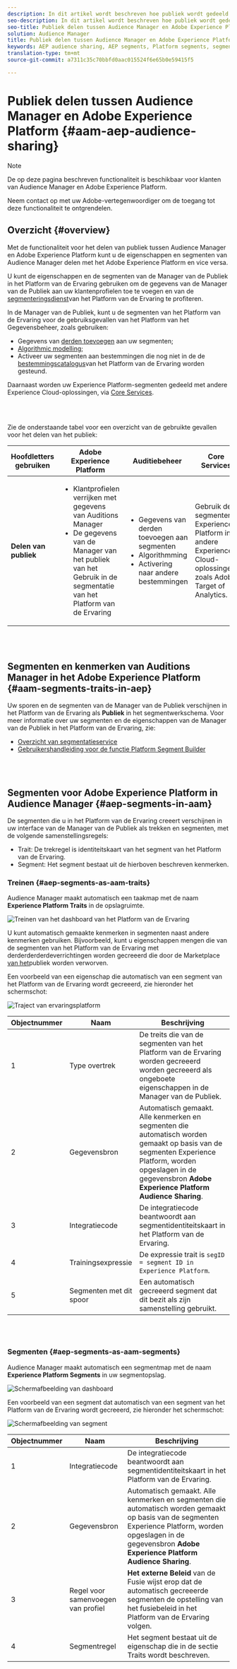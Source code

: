 ```yaml
---
description: In dit artikel wordt beschreven hoe publiek wordt gedeeld tussen Audience Manager en Adobe Experience Platform.
seo-description: In dit artikel wordt beschreven hoe publiek wordt gedeeld tussen Audience Manager en Adobe Experience Platform.
seo-title: Publiek delen tussen Audience Manager en Adobe Experience Platform
solution: Audience Manager
title: Publiek delen tussen Audience Manager en Adobe Experience Platform
keywords: AEP audience sharing, AEP segments, Platform segments, segment sharing, audience sharing, share segments
translation-type: tm+mt
source-git-commit: a7311c35c70bbfd0aac015524f6e65b0e59415f5

---
```



# Publiek delen tussen Audience Manager en Adobe Experience Platform {#aam-aep-audience-sharing}

>[!NOTE]
>
> De op deze pagina beschreven functionaliteit is beschikbaar voor klanten van Audience Manager en Adobe Experience Platform.
>
> Neem contact op met uw Adobe-vertegenwoordiger om de toegang tot deze functionaliteit te ontgrendelen.

## Overzicht {#overview}

Met de functionaliteit voor het delen van publiek tussen Audience Manager en Adobe Experience Platform kunt u de eigenschappen en segmenten van Audience Manager delen met het Adobe Experience Platform en vice versa.

U kunt de eigenschappen en de segmenten van de Manager van de Publiek in het Platform van de Ervaring gebruiken om de gegevens van de Manager van de Publiek aan uw klantenprofielen toe te voegen en van de [segmenteringsdienst](https://www.adobe.io/apis/experienceplatform/home/profile-identity-segmentation/profile-identity-segmentation-services.html#!api-specification/markdown/narrative/technical_overview/segmentation/segmentation-overview.md)van het Platform van de Ervaring te profiteren.

In de Manager van de Publiek, kunt u de segmenten van het Platform van de Ervaring voor de gebruiksgevallen van het Platform van het Gegevensbeheer, zoals gebruiken:
* Gegevens van [derden toevoegen](/help/using/overview/data-types-collected.md#third-party-data) aan uw segmenten;
* [Algorithmic modelling](/help/using/features/algorithmic-models/understanding-models.md);
* Activeer uw segmenten aan bestemmingen die nog niet in de de [bestemmingscatalogus](https://docs.adobe.com/content/help/en/experience-platform/rtcdp/destinations/destinations-cat/destinations-catalog.html)van het Platform van de Ervaring worden gesteund.

Daarnaast worden uw Experience Platform-segmenten gedeeld met andere Experience Cloud-oplossingen, via [Core Services](https://docs.adobe.com/content/help/en/core-services/interface/experience-cloud.html).

<br> 

Zie de onderstaande tabel voor een overzicht van de gebruikte gevallen voor het delen van het publiek:

| **Hoofdletters gebruiken** | **Adobe Experience Platform** | **Auditiebeheer** | **Core Services** |
---------|----------|---------|---------
| **Delen van publiek** | <ul><li>Klantprofielen verrijken met gegevens van Auditions Manager</li><li>De gegevens van de Manager van het publiek van het Gebruik in de segmentatie van het Platform van de Ervaring</li></ul> | <ul><li>Gegevens van derden toevoegen aan segmenten</li><li>Algorithmming</li><li>Activering naar andere bestemmingen</li></ul> | Gebruik de segmenten Experience Platform in andere Experience Cloud-oplossingen, zoals Adobe Target of Analytics. |

<br> 

## Segmenten en kenmerken van Auditions Manager in het Adobe Experience Platform {#aam-segments-traits-in-aep}

Uw sporen en de segmenten van de Manager van de Publiek verschijnen in het Platform van de Ervaring als **Publiek** in het segmentwerkschema. Voor meer informatie over uw segmenten en de eigenschappen van de Manager van de Publiek in het Platform van de Ervaring, zie:

* [Overzicht van segmentatieservice](https://www.adobe.io/apis/experienceplatform/home/profile-identity-segmentation/profile-identity-segmentation-services.html#!api-specification/markdown/narrative/technical_overview/segmentation/segmentation-overview.md)
* [Gebruikershandleiding voor de functie Platform Segment Builder](https://www.adobe.io/apis/experienceplatform/home/profile-identity-segmentation/profile-identity-segmentation-services.html#!api-specification/markdown/narrative/technical_overview/segmentation/segment-builder-guide.md)

<br> 

## Segmenten voor Adobe Experience Platform in Audience Manager {#aep-segments-in-aam}

De segmenten die u in het Platform van de Ervaring creeert verschijnen in uw interface van de Manager van de Publiek als trekken en segmenten, met de volgende samenstellingsregels:
* Trait: De trekregel is identiteitskaart van het segment van het Platform van de Ervaring.
* Segment: Het segment bestaat uit de hierboven beschreven kenmerken.

### Treinen {#aep-segments-as-aam-traits}

Audience Manager maakt automatisch een taakmap met de naam **Experience Platform Traits** in de opslagruimte.

![Treinen van het dashboard van het Platform van de Ervaring](/help/using/integration/integration-aep/assets/aep-traits-dashboard.png)

U kunt automatisch gemaakte kenmerken in segmenten naast andere kenmerken gebruiken. Bijvoorbeeld, kunt u eigenschappen mengen die van de segmenten van het Platform van de Ervaring met derderderderdeverrichtingen worden gecreeerd die door de Marketplace [van het](/help/using/features/audience-marketplace/audience-marketplace.md)publiek worden verworven.

Een voorbeeld van een eigenschap die automatisch van een segment van het Platform van de Ervaring wordt gecreeerd, zie hieronder het schermschot:

![Traject van ervaringsplatform](/help/using/integration/integration-aep/assets/aep-trait.png)


| Objectnummer | Naam | Beschrijving |
---------|----------|---------
| 1 | Type overtrek | De treits die van de segmenten van het Platform van de Ervaring worden gecreeerd worden gecreeerd als ongeboete eigenschappen in de Manager van de Publiek. |
| 2 | Gegevensbron | Automatisch gemaakt. Alle kenmerken en segmenten die automatisch worden gemaakt op basis van de segmenten Experience Platform, worden opgeslagen in de gegevensbron **Adobe Experience Platform Audience Sharing**. |
| 3 | Integratiecode | De integratiecode beantwoordt aan segmentidentiteitskaart in het Platform van de Ervaring. |
| 4 | Trainingsexpressie | De expressie trait is `segID = segment ID in Experience Platform`. |
| 5 | Segmenten met dit spoor | Een automatisch gecreeerd segment dat dit bezit als zijn samenstelling gebruikt. |

<br> 

### Segmenten {#aep-segments-as-aam-segments}

Audience Manager maakt automatisch een segmentmap met de naam **Experience Platform Segments** in uw segmentopslag.

![Schermafbeelding van dashboard](/help/using/integration/integration-aep/assets/aep-segments-dashboard.png)

Een voorbeeld van een segment dat automatisch van een segment van het Platform van de Ervaring wordt gecreeerd, zie hieronder het schermschot:

![Schermafbeelding van segment](/help/using/integration/integration-aep/assets/aep-segment.png)

| Objectnummer | Naam | Beschrijving |
---------|----------|---------
| 1 | Integratiecode | De integratiecode beantwoordt aan segmentidentiteitskaart in het Platform van de Ervaring. |
| 2 | Gegevensbron | Automatisch gemaakt. Alle kenmerken en segmenten die automatisch worden gemaakt op basis van de segmenten Experience Platform, worden opgeslagen in de gegevensbron **Adobe Experience Platform Audience Sharing**. |
| 3 | Regel voor samenvoegen van profiel | **Het externe Beleid** van de Fusie wijst erop dat de automatisch gecreeerde segmenten de opstelling van het fusiebeleid in het Platform van de Ervaring volgen. |
| 4 | Segmentregel | Het segment bestaat uit de eigenschap die in de sectie [](#aep-segments-as-aam-traits)Traits wordt beschreven. |
